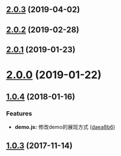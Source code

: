 <a name="2.0.3"></a>
## [2.0.3](https://github.com/tinper-bee/switch/compare/v2.0.2...v2.0.3) (2019-04-02)



<a name="2.0.2"></a>
## [2.0.2](https://github.com/tinper-bee/switch/compare/v2.0.1...v2.0.2) (2019-02-28)



<a name="2.0.1"></a>
## [2.0.1](https://github.com/tinper-bee/switch/compare/v2.0.0...v2.0.1) (2019-01-23)



<a name="2.0.0"></a>
# [2.0.0](https://github.com/tinper-bee/switch/compare/v1.0.4...v2.0.0) (2019-01-22)



<a name="1.0.4"></a>
## [1.0.4](https://github.com/tinper-bee/switch/compare/1.0.3...v1.0.4) (2018-01-16)


### Features

* **demo.js:** 修改demo的展现方式 ([daea8b6](https://github.com/tinper-bee/switch/commit/daea8b6))



<a name="1.0.3"></a>
## [1.0.3](https://github.com/tinper-bee/switch/compare/0.0.1...1.0.3) (2017-11-14)



